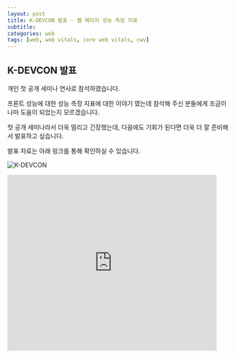 ```yaml
---
layout: post
title: K-DEVCON 발표 - 웹 페이지 성능 측정 지표
subtitle:
categories: web
tags: [web, web vitals, core web vitals, cwv]
---
```


## K-DEVCON 발표

개인 첫 공개 세미나 연사로 참석하였습니다.

프론트 성능에 대한 성능 측정 지표에 대한 이야기 였는데 참석해 주신 분들에게 조금이나마 도움이 되었는지 모르겠습니다.

첫 공개 세미나라서 더욱 떨리고 긴장했는데, 다음에도 기회가 된다면 더욱 더 잘 준비해서 발표하고 싶습니다.

발표 자료는 아래 링크를 통해 확인하실 수 있습니다.

![K-DEVCON](https://onedrive.live.com/embed?resid=884E6FE11C46974%211447&authkey=%21ALxGXMDrzq21xtY&width=661&height=459)

<iframe src="https://www.slideshare.net/slideshow/embed_code/key/aKQ8d7i5FZkMKC?hostedIn=slideshare&page=upload" width="476" height="400" frameborder="0" marginwidth="0" marginheight="0" scrolling="no"></iframe>
